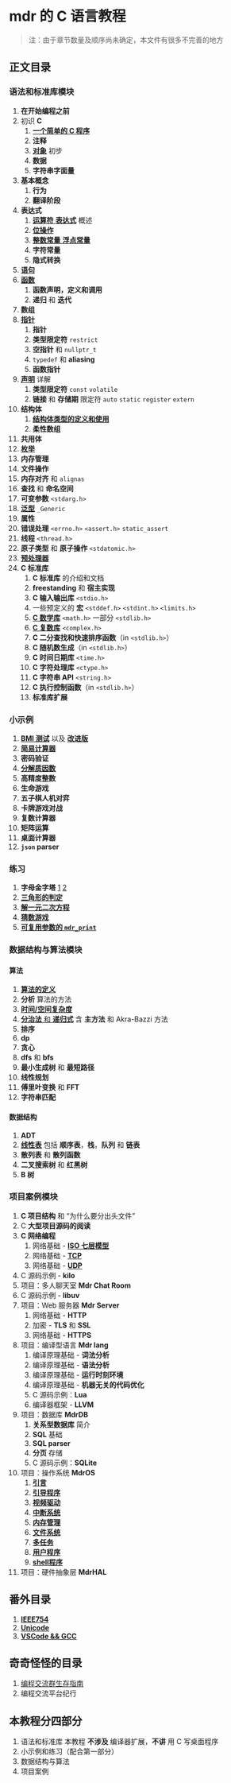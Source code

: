 # mdr 的 C 语言教程

> 注：由于章节数量及顺序尚未确定，本文件有很多不完善的地方

## 正文目录

### 语法和标准库模块

1. **在开始编程之前**
2. 初识 **C**
   1. [**一个简单的 C 程序**](/教程/正文/语法和标准库/2_一个简单的C程序.md)
   2. **注释**
   3. [**对象**](/教程/正文/语法和标准库/3_C对象_初步.md) 初步
   4. **数据**
   5. **字符串字面量**
3. **基本概念**
   1. **行为**
   2. **翻译阶段**
4. **表达式**
   1. [**运算符** **表达式**](/教程/正文/语法和标准库/7_运算符_表达式.md) 概述
   2. [**位操作**](/教程/正文/语法和标准库/34_位操作.md)
   3. [**整数常量** **浮点常量**](/教程/正文/语法和标准库/unk_整数常量_浮点常量.md)
   4. **字符常量**
   5. **隐式转换**
5. [**语句**](/教程/正文/语法和标准库/unk_语句.md)
6. [**函数**](/教程/正文/语法和标准库/15_函数.md)
   1. **函数声明，定义和调用**
   2. **递归** 和 **迭代**
7. **数组**
8. [**指针**](/教程/正文/语法和标准库/18_指针.md)
   1. **指针**
   2. **类型限定符** `restrict`
   3. **空指针** 和 `nullptr_t`
   4. `typedef` 和 **aliasing**
   5. **函数指针**
9. [**声明**](/教程/正文/语法和标准库/unk_声明.md) 详解
    1. **类型限定符** `const` `volatile`
    2. **链接** 和 **存储期** 限定符 `auto` `static` `register` `extern`
10. **结构体**
    1. [**结构体类型的定义和使用**](/教程/正文/语法和标准库/unk_结构体.md)
    2. **柔性数组**
11. **共用体**
12. [**枚举**](/教程/正文/语法和标准库/unk_枚举.md)
13. **内存管理**
14. **文件操作**
15. **内存对齐** 和 `alignas`
16. **查找** 和 **命名空间**
17. **可变参数** `<stdarg.h>`
18. [**泛型**](/教程/正文/语法和标准库/36_泛型选择.md) `_Generic`
19. **属性**
20. **错误处理** `<errno.h>` `<assert.h>` `static_assert`
21. **线程** `<thread.h>`
22. **原子类型** 和 **原子操作** `<stdatomic.h>`
23. [**预处理器**](/教程/正文/语法和标准库/37_预处理器.md)
24. **C 标准库**
    1. **C 标准库** 的介绍和文档
    2. **freestanding** 和 **宿主实现**
    3. **C 输入输出库** `<stdio.h>`
    4. 一些预定义的 **宏** `<stddef.h>` `<stdint.h>` `<limits.h>`
    5. [**C 数学库**](/教程/正文/语法和标准库/unk_C数学库.md) `<math.h>` 一部分 `<stdlib.h>`
    6. [**C 复数库**](/教程/正文/语法和标准库/unk_C复数库.md) `<complex.h>`
    7. **C 二分查找和快速排序函数**（in `<stdlib.h>`）
    8. **C 随机数生成**（in `<stdlib.h>`）
    9. **C 时间日期库** `<time.h>`
    10. **C 字符处理库** `<ctype.h>`
    11. **C 字符串 API** `<string.h>`
    12. **C 执行控制函数**（in `<stdlib.h>`）
    13. **标准库扩展**

### 小示例

1. [**BMI 测试**](/教程/示例代码/语法和标准库/8_BMI测试.c) 以及 [**改进版**](/教程/示例代码/语法和标准库/10_改进的BMI测试.c)
2. [**简易计算器**](/教程/示例代码/语法和标准库/12_简易计算器.c)
3. **密码验证**
4. [**分解质因数**](/教程/示例代码/语法和标准库/质因数分解.c)
5. **高精度整数**
6. **生命游戏**
7. **五子棋人机对弈**
8. **卡牌游戏对战**
9. **复数计算器**
10. **矩阵运算**
11. **桌面计算器**
12. **`json` parser**

### 练习

1. **字母金字塔** [1](/教程/示例代码/练习/1_字母金字塔_1.c) [2](/教程/示例代码/练习/1_字母金字塔_2.c)
2. [**三角形的判定**](/教程/示例代码/练习/2_三角形的判定.c)
3. [**解一元二次方程**](/教程/示例代码/练习/3_一元二次方程.c)
4. [**猜数游戏**](/教程/示例代码/练习/unk_猜数游戏.c)
5. [**可复用参数的 `mdr_print`**](/教程/示例代码/练习/unk_mdrprint.c)

### 数据结构与算法模块

#### 算法

1. [**算法的定义**](/教程/正文/数据结构与算法/算法/1_什么是算法.md)
2. **分析** 算法的方法
3. [**时间/空间复杂度**](/教程/正文/数据结构与算法/算法/3_算法的时间和空间复杂度.md)
4. [**分治法** 和 **递归式**](/教程/正文/数据结构与算法/算法/4_分治法和递归式.md) 含 **主方法** 和 Akra-Bazzi 方法
5. **排序**
6. **dp**
7. **贪心**
8. **dfs** 和 **bfs**
9. **最小生成树** 和 **最短路径**
10. **线性规划**
11. **傅里叶变换** 和 **FFT**
12. **字符串匹配**

#### 数据结构

1. **ADT**
2. [**线性表**](/教程/正文/数据结构与算法/数据结构/1_线性表.md) 包括 **顺序表**，**栈**，**队列** 和 **链表**
3. **散列表** 和 **散列函数**
4. **二叉搜索树** 和 **红黑树**
5. **B 树**

### 项目案例模块

1. **C 项目结构** 和 “为什么要分出头文件”
2. C **大型项目源码的阅读**
3. **C 网络编程**
   1. 网络基础 - [**ISO 七层模型**](/教程/正文/项目/74_ISO七层模型.md)
   2. 网络基础 - [**TCP**](/教程/正文/项目/75_TCP.md)
   3. 网络基础 - [**UDP**](/教程/正文/项目/76_UDP.md)
4. C 源码示例 - **kilo**
5. 项目：多人聊天室 **Mdr Chat Room**
6. C 源码示例 - **libuv**
7. 项目：Web 服务器 **Mdr Server**
    1. 网络基础 - **HTTP**
    2. 加密 - **TLS** 和 **SSL**
    3. 网络基础 - **HTTPS**
8. 项目：编译型语言 **Mdr lang**
    1. 编译原理基础 - **词法分析**
    2. 编译原理基础 - **语法分析**
    3. 编译原理基础 - **运行时刻环境**
    4. 编译原理基础 - **机器无关的代码优化**
    5. C 源码示例：**Lua**
    6. 编译器框架 - **LLVM**
9. 项目：数据库 **MdrDB**
    1. **关系型数据库** 简介
    2. **SQL** 基础
    3. **SQL parser**
    4. **分页** 存储
    5. C 源码示例：**SQLite**
10. 项目：操作系统 **MdrOS**
    1. [**引言**](/教程/正文/项目/MdrOS/root.md)
    2. [**引导程序**](/教程/正文/项目/MdrOS/bootloader.md)
    3. [**视频驱动**](/教程/正文/项目/MdrOS/video_driver.md)
    4. [**中断系统**](/教程/正文/项目/MdrOS/interrupt.md)
    5. [**内存管理**](/教程/正文/项目/MdrOS/memory.md)
    6. [**文件系统**](/教程/正文/项目/MdrOS/filesystem.md)
    7. [**多任务**](/教程/正文/项目/MdrOS/task.md)
    8. [**用户程序**](/教程/正文/项目/MdrOS/application.md)
    9. [**shell程序**](/教程/正文/项目/MdrOS/shell.md)
11. 项目：硬件抽象层 **MdrHAL**

## 番外目录

1. [**IEEE754**](/教程/番外/1_IEEE754.md)
2. [**Unicode**](/教程/番外/2_Unicode.md)
3. [**VSCode && GCC**](/教程/番外/3_VSCode+GCC.md)

## 奇奇怪怪的目录

1. [编程交流群生存指南](/杂项/技术无关/1_编程交流群生存指南.md)
2. 编程交流平台纪行

## 本教程分四部分

1. 语法和标准库
   本教程 **不涉及** 编译器扩展，**不讲** 用 C 写桌面程序
2. 小示例和练习（配合第一部分）
3. 数据结构与算法
4. 项目案例
